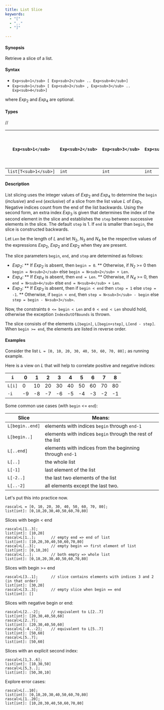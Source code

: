 ```yaml
---
title: List Slice
keywords:
  - "["
  - ".."
  - "]"

---
```


#### Synopsis

Retrieve a slice of a list.

#### Syntax

*  `Exp<sub>1</sub> [ Exp<sub>2</sub> .. Exp<sub>4</sub>]`
*  `Exp<sub>1</sub> [ Exp<sub>2</sub> , Exp<sub>3</sub> .. Exp<sub>4</sub>]`


where _Exp_<sub>2</sub> and _Exp_<sub>4</sub> are optional.

#### Types

//


| `Exp<sub>1</sub>`     | `Exp<sub>2</sub>` |  `Exp<sub>3</sub>`  | `Exp<sub>4</sub>` | `Exp<sub>1</sub> [ Exp<sub>2</sub> .. Exp<sub>4</sub> ]`   or  `Exp<sub>1</sub> [ Exp<sub>2</sub> , Exp<sub>3</sub> .. Exp<sub>4</sub>]`  |
| --- | --- | --- | --- | --- |
| `list[T<sub>1</sub>]` | `int`     | `int`       | `int`     |  `list[T<sub>1</sub>]`                                                                 |


#### Description

List slicing uses the integer values of _Exp_<sub>2</sub> and _Exp_<sub>4</sub> to determine the `begin` (*inclusive*) and `end` (*exclusive*)
of a slice from the list value _L_ of _Exp_<sub>1</sub>. Negative indices count from the end of the list backwards.
Using the second form, an extra index _Exp_<sub>3</sub> is given that determines the
index of the second element in the slice and establishes the `step` between
successive elements in the slice. The default `step` is 1.
If `end` is smaller than `begin`, the slice is constructed backwards.

Let `Len` be the length of _L_ and let _N_<sub>2</sub>, _N_<sub>3</sub> and _N_<sub>4</sub> be the respective values of the expressions
 _Exp_<sub>2</sub>, _Exp_<sub>2</sub> and _Exp_<sub>2</sub> when they are present.

The slice parameters `begin`, `end`, and `step` are determined as follows:

*  _Exp<sub>2</sub>_:
**  If _Exp<sub>2</sub>_ is absent, then `begin = 0`.
**  Otherwise, if _N<sub>2</sub>_ >= 0 then `begin = N<sub>2</sub>` else `begin = N<sub>2</sub> + Len`. 
*  _Exp<sub>4</sub>_:
**  If _Exp<sub>4</sub>_ is absent, then `end = Len`.
**  Otherwise, if _N<sub>4</sub>_ >= 0, then `end = N<sub>4</sub>` else `end = N<sub>4</sub> + Len`.
*  _Exp<sub>3</sub>_:
**  If _Exp<sub>3</sub>_ is absent, then if `begin < end` then `step = 1` else `step = -1`.
**  Otherwise, if `begin < end`, then `step = N<sub>3</sub> - begin` else `step = begin - N<sub>3</sub>`.


Now, the constraints `0 <= begin < Len` and `0 < end < Len` should hold,
otherwise the exception `IndexOutOfBounds` is thrown.

The slice consists of the elements `L[begin]`, `L[begin+step]`, `L[end - step]`.
When `begin >= end`, the elements are listed in reverse order.

#### Examples

Consider the list `L = [0, 10, 20, 30, 40, 50, 60, 70, 80];` as running example.

Here is a view on _L_ that will help to correlate positive and negative indices:


|`i`        | 0 | 1 | 2 | 3 | 4 | 5 | 6 | 7 | 8  |
| --- | --- | --- | --- | --- | --- | --- | --- | --- | --- |
|`L[i]`     | 0 | 10| 20| 30| 40| 50| 60| 70|80  |
|`-i`       | -9| -8| -7| -6| -5| -4| -3| -2| -1 |




Some common use cases (with `begin` <= `end`):


| Slice           | Means:                                                      |
| --- | --- |
| `L[begin..end]` | elements with indices `begin` through `end-1`               |
| `L[begin..]`    | elements with indices `begin` through the rest of the list  |
| `L[..end]`      | elements with indices from the beginning through `end-1`    |
| `L[..]`         | the whole list                                              |
| `L[-1]`         | last element of the list                                    |
| `L[-2..]`       | the last two elements of the list                           |
| `L[..-2]`       | all elements except the last two.                           |



Let's put this into practice now.


```rascal-shell
rascal>L = [0, 10, 20, 30, 40, 50, 60, 70, 80];
list[int]: [0,10,20,30,40,50,60,70,80]
```
Slices with begin < end

```rascal-shell
rascal>L[1..3];
list[int]: [10,20]
rascal>L[1..];       // empty end => end of list
list[int]: [10,20,30,40,50,60,70,80]
rascal>L[..3];       // empty begin => first element of list
list[int]: [0,10,20]
rascal>L[..];        // both empty => whole list
list[int]: [0,10,20,30,40,50,60,70,80]
```
Slices with  begin >= end

```rascal-shell
rascal>L[3..1];      // slice contains elements with indices 3 and 2 (in that order)
list[int]: [30,20]
rascal>L[3..3];      // empty slice when begin == end
list[int]: []
```
Slices with negative begin or end:

```rascal-shell
rascal>L[2..-2];     // equivalent to L[2..7]
list[int]: [20,30,40,50,60]
rascal>L[2..7];
list[int]: [20,30,40,50,60]
rascal>L[-4..-2];    // equivalent to L[5..7]
list[int]: [50,60]
rascal>L[5..7];
list[int]: [50,60]
```
Slices with an explicit second index:

```rascal-shell
rascal>L[1,3..6];
list[int]: [10,30,50]
rascal>L[5,3..];
list[int]: [50,30,10]
```
Explore error cases:

```rascal-shell
rascal>L[..10];
list[int]: [0,10,20,30,40,50,60,70,80]
rascal>L[1..20];
list[int]: [10,20,30,40,50,60,70,80]
```



       

